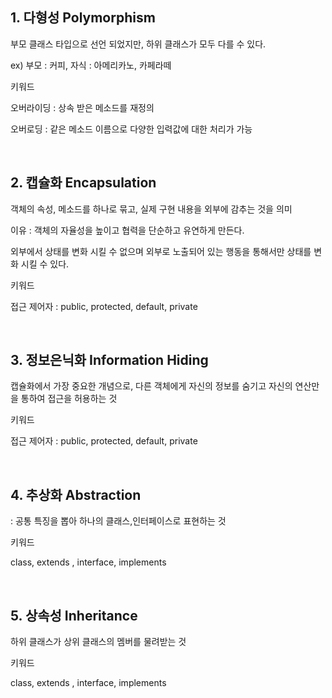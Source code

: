 ## 1. 다형성 Polymorphism

부모 클래스 타입으로 선언 되었지만, 하위 클래스가 모두 다를 수 있다.

ex) 부모 : 커피, 자식 : 아메리카노, 카페라떼

키워드

오버라이딩 : 상속 받은 메소드를 재정의

오버로딩 : 같은 메소드 이름으로 다양한 입력값에 대한 처리가 가능

</br>

## 2. 캡슐화 Encapsulation

객체의 속성, 메소드를 하나로 묶고, 실제 구현 내용을 외부에 감추는 것을 의미

이유 : 객체의 자율성을 높이고 협력을 단순하고 유연하게 만든다.

외부에서 상태를 변화 시킬 수 없으며 외부로 노출되어 있는 행동을 통해서만 상태를 변화 시킬 수 있다.

키워드

접근 제어자 : public, protected, default, private

</br>

## 3. 정보은닉화 Information Hiding

캡슐화에서 가장 중요한 개념으로, 다른 객체에게 자신의 정보를 숨기고 자신의 연산만을 통하여 접근을 허용하는 것

키워드

접근 제어자 : public, protected, default, private

</br>

## 4. 추상화 Abstraction

: 공통 특징을 뽑아 하나의 클래스,인터페이스로 표현하는 것

키워드

class, extends , interface, implements

</br>

## 5. 상속성 Inheritance

하위 클래스가 상위 클래스의 멤버를 물려받는 것

키워드

class, extends , interface, implements
